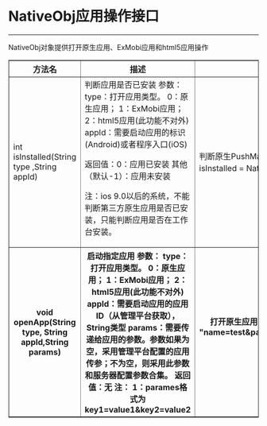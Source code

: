 # NativeObj应用操作接口

---

NativeObj对象提供打开原生应用、ExMobi应用和html5应用操作

<table border="1">
  <tr>
    <th>方法名</th>
    <th>描述</th>
    <th>示例</th>
  </tr>
  <tr>
    <td>int isInstalled(String type ,String appId)</td>
    <td>判断应用是否已安装
参数：
type：打开应用类型。 
0：原生应用；
1：ExMobi应用；
2：html5应用(此功能不对外)
appId：需要启动应用的标识(Android)或者程序入口(iOS)

返回值：0：应用已安装
        其他（默认-1）：应用未安装

注：ios 9.0以后的系统，不能判断第三方原生应用是否已安装，只能判断应用是否在工作台安装。
</td>
<td>判断原生PushMail应用是否已安装 
//应用标识
var type = "0";
var appId = "com.fiberhome.pushmail";
var isInstalled = NativeObj.isInstalled(type,appId);
if(0 == isInstalled)
{
  //应用已安装处理
}
else
{
//应用未安装处理
}
</td>
  <tr>
    <th>void openApp(String type, String appId,String params)</th>
    <th>启动指定应用
参数： 
type：打开应用类型。 
0：原生应用；
1：ExMobi应用；
2：html5应用(此功能不对外)
appId：需要启动应用的应用ID（从管理平台获取），String类型
params：需要传递给应用的参数。参数如果为空，采用管理平台配置的应用传参；不为空，则采用此参数和服务器配置参数合集。
返回值：无
注：
1：parames格式为key1=value1&key2=value2
</th>
    <th>打开原生应用 
//应用标识
var type = "0";
var appId = "com.fiberhome.pushmail";
//传递参数
var params = "name=test&password=123456&token=ODRmNTk1MjYtN2I2MS00NmNkLTk0ZWMtNzgyNThiMWIyNTlm";
//启动应用				NativeObj.openApp(type,appId, params);
</th>
  </tr>
  </tr>
</table>